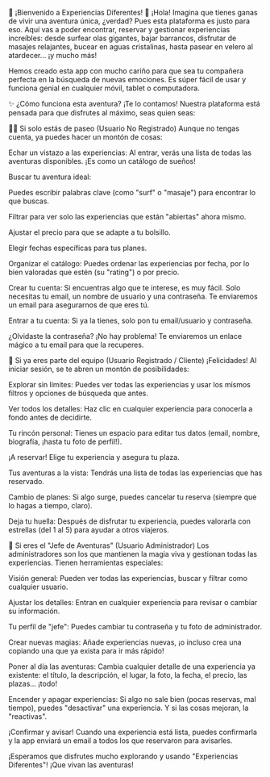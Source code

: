 🌟 ¡Bienvenido a Experiencias Diferentes! 🌟
¡Hola! Imagina que tienes ganas de vivir una aventura única, ¿verdad? Pues esta plataforma es justo para eso. Aquí vas a poder encontrar, reservar y gestionar experiencias increíbles: desde surfear olas gigantes, bajar barrancos, disfrutar de masajes relajantes, bucear en aguas cristalinas, hasta pasear en velero al atardecer... ¡y mucho más!

Hemos creado esta app con mucho cariño para que sea tu compañera perfecta en la búsqueda de nuevas emociones. Es súper fácil de usar y funciona genial en cualquier móvil, tablet o computadora.

✨ ¿Cómo funciona esta aventura? ¡Te lo contamos!
Nuestra plataforma está pensada para que disfrutes al máximo, seas quien seas:

🚶‍♂️ Si solo estás de paseo (Usuario No Registrado)
Aunque no tengas cuenta, ya puedes hacer un montón de cosas:

Echar un vistazo a las experiencias: Al entrar, verás una lista de todas las aventuras disponibles. ¡Es como un catálogo de sueños!

Buscar tu aventura ideal:

Puedes escribir palabras clave (como "surf" o "masaje") para encontrar lo que buscas.

Filtrar para ver solo las experiencias que están "abiertas" ahora mismo.

Ajustar el precio para que se adapte a tu bolsillo.

Elegir fechas específicas para tus planes.

Organizar el catálogo: Puedes ordenar las experiencias por fecha, por lo bien valoradas que estén (su "rating") o por precio.

Crear tu cuenta: Si encuentras algo que te interese, es muy fácil. Solo necesitas tu email, un nombre de usuario y una contraseña. Te enviaremos un email para asegurarnos de que eres tú.

Entrar a tu cuenta: Si ya la tienes, solo pon tu email/usuario y contraseña.

¿Olvidaste la contraseña? ¡No hay problema! Te enviaremos un enlace mágico a tu email para que la recuperes.

🎒 Si ya eres parte del equipo (Usuario Registrado / Cliente)
¡Felicidades! Al iniciar sesión, se te abren un montón de posibilidades:

Explorar sin límites: Puedes ver todas las experiencias y usar los mismos filtros y opciones de búsqueda que antes.

Ver todos los detalles: Haz clic en cualquier experiencia para conocerla a fondo antes de decidirte.

Tu rincón personal: Tienes un espacio para editar tus datos (email, nombre, biografía, ¡hasta tu foto de perfil!).

¡A reservar! Elige tu experiencia y asegura tu plaza.

Tus aventuras a la vista: Tendrás una lista de todas las experiencias que has reservado.

Cambio de planes: Si algo surge, puedes cancelar tu reserva (siempre que lo hagas a tiempo, claro).

Deja tu huella: Después de disfrutar tu experiencia, puedes valorarla con estrellas (del 1 al 5) para ayudar a otros viajeros.

👑 Si eres el "Jefe de Aventuras" (Usuario Administrador)
Los administradores son los que mantienen la magia viva y gestionan todas las experiencias. Tienen herramientas especiales:

Visión general: Pueden ver todas las experiencias, buscar y filtrar como cualquier usuario.

Ajustar los detalles: Entran en cualquier experiencia para revisar o cambiar su información.

Tu perfil de "jefe": Puedes cambiar tu contraseña y tu foto de administrador.

Crear nuevas magias: Añade experiencias nuevas, ¡o incluso crea una copiando una que ya exista para ir más rápido!

Poner al día las aventuras: Cambia cualquier detalle de una experiencia ya existente: el título, la descripción, el lugar, la foto, la fecha, el precio, las plazas... ¡todo!

Encender y apagar experiencias: Si algo no sale bien (pocas reservas, mal tiempo), puedes "desactivar" una experiencia. Y si las cosas mejoran, la "reactivas".

¡Confirmar y avisar! Cuando una experiencia está lista, puedes confirmarla y la app enviará un email a todos los que reservaron para avisarles.

¡Esperamos que disfrutes mucho explorando y usando "Experiencias Diferentes"! ¡Que vivan las aventuras!
